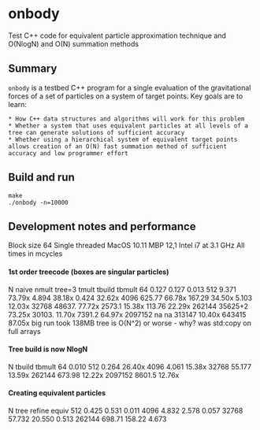 # onbody
Test C++ code for equivalent particle approximation technique and O(NlogN) and O(N) summation methods

## Summary

`onbody` is a testbed C++ program for a single evaluation of the gravitational forces
of a set of particles on a system of target points. Key goals are to learn:

    * How C++ data structures and algorithms will work for this problem
    * Whether a system that uses equivalent particles at all levels of a tree can generate solutions of sufficient accuracy
    * Whether using a hierarchical system of equivalent target points allows creation of an O(N) fast summation method of sufficient accuracy and low programmer effort

## Build and run

    make
    ./onbody -n=10000


## Development notes and performance

Block size 64
Single threaded
MacOS 10.11
MBP 12,1
Intel i7 at 3.1 GHz
All times in mcycles

#### 1st order treecode (boxes are singular particles)

N       naive   nmult   tree=3  tmult   tbuild  tbmult
64      0.127           0.127           0.013
512     9.371   73.79x  4.894   38.18x  0.424   32.62x
4096    625.77  66.78x  167.29  34.50x  5.103   12.03x
32768   48637.  77.72x  2573.1  15.38x  113.76  22.29x
262144  35625+2 73.25x  30103.  11.70x  7391.2  64.97x
2097152 na      na      313147  10.40x  643415  87.05x
big run took 138MB
tree is O(N^2) or worse - why? was std:copy on full arrays

#### Tree build is now NlogN

N       tbuild  tbmult
64      0.010
512     0.264   26.40x
4096    4.061   15.38x
32768   55.177  13.59x
262144  673.98  12.22x
2097152 8601.5  12.76x

#### Creating equivalent particles

N       tree    refine  equiv
512     0.425   0.531   0.011
4096    4.832   2.578   0.057
32768   57.732  20.550  0.513
262144  698.71  158.22  4.673


